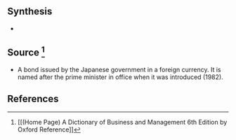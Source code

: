 ## Synthesis
- 
## Source [^1]
- A bond issued by the Japanese government in a foreign currency. It is named after the prime minister in office when it was introduced (1982).
## References

[^1]: [[(Home Page) A Dictionary of Business and Management 6th Edition by Oxford Reference]]